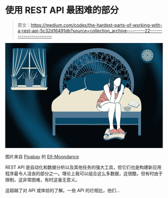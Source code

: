 # 使用 REST API 最困难的部分

> 原文：<https://medium.com/codex/the-hardest-parts-of-working-with-a-rest-api-5c32d16491db?source=collection_archive---------22----------------------->

![](img/29211f06b181a3023de5dc64be480b31.png)

图片来自 [Pixabay](https://pixabay.com/?utm_source=link-attribution&utm_medium=referral&utm_campaign=image&utm_content=6066308) 的 [Elf-Moondance](https://pixabay.com/users/elf-moondance-19728901/?utm_source=link-attribution&utm_medium=referral&utm_campaign=image&utm_content=6066308)

REST API 是自动化和数据分析以及其他任务的强大工具，但它们也是构建新应用程序最令人沮丧的部分之一。理论上我可以组合这么多数据，这很酷，但有时由于限制，这非常困难，有时这毫无意义。

这超越了对 API 或体验的了解。一些 API 的烂相比，他们…